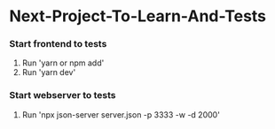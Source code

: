 # Next-Project-To-Learn-And-Tests

### Start frontend to tests
1. Run 'yarn or npm add'
2. Run 'yarn dev'

### Start webserver to tests 
1. Run 'npx json-server server.json -p 3333 -w -d 2000'
